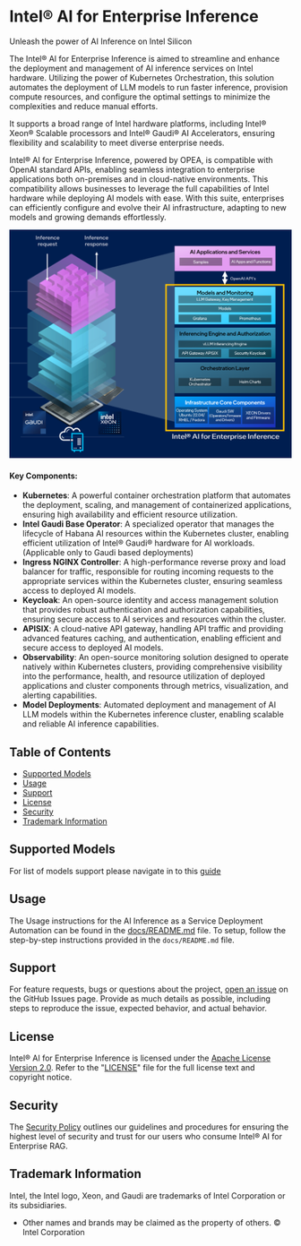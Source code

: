 # Intel® AI for Enterprise Inference

Unleash the power of AI Inference on Intel Silicon

The Intel® AI for Enterprise Inference is aimed to streamline and enhance the deployment and management of AI inference services on Intel hardware. Utilizing the power of Kubernetes Orchestration, this solution automates the deployment of LLM models to run faster inference, provision compute resources, and configure the optimal settings to minimize the complexities and reduce manual efforts.

It supports a broad range of Intel hardware platforms, including Intel® Xeon® Scalable processors and Intel® Gaudi® AI Accelerators, ensuring flexibility and scalability to meet diverse enterprise needs.

Intel® AI for Enterprise Inference, powered by OPEA, is compatible with OpenAI standard APIs, enabling seamless integration to enterprise applications both on-premises and in cloud-native environments. This compatibility allows businesses to leverage the full capabilities of Intel hardware while deploying AI models with ease. With this suite, enterprises can efficiently configure and evolve their AI infrastructure, adapting to new models and growing demands effortlessly. 

![Intel AI for Enterprise Inference](docs/pictures/Enterprise-Inference-Architecture.png)

#### Key Components:
   - **Kubernetes**: A powerful container orchestration platform that automates the deployment, scaling, and management of containerized applications, ensuring high availability and efficient resource utilization.
   - **Intel Gaudi Base Operator**: A specialized operator that manages the lifecycle of Habana AI resources within the Kubernetes cluster, enabling efficient utilization of Intel® Gaudi® hardware for AI workloads. (Applicable only to Gaudi based deployments)
   - **Ingress NGINX Controller**: A high-performance reverse proxy and load balancer for traffic, responsible for routing incoming requests to the appropriate services within the Kubernetes cluster, ensuring seamless access to deployed AI models.
   - **Keycloak**: An open-source identity and access management solution that provides robust authentication and authorization capabilities, ensuring secure access to AI services and resources within the cluster.
   - **APISIX**: A cloud-native API gateway, handling API traffic and providing advanced features caching, and authentication, enabling efficient and secure access to deployed AI models.
   - **Observability**: An open-source monitoring solution designed to operate natively within Kubernetes clusters, providing comprehensive visibility into the performance, health, and resource utilization of deployed applications and cluster components through metrics, visualization, and alerting capabilities.
   - **Model Deployments**: Automated deployment and management of AI LLM models within the Kubernetes inference cluster, enabling scalable and reliable AI inference capabilities.
   
## Table of Contents
-   [Supported Models](#supported-models)
-   [Usage](#usage)
-   [Support](#support)
-   [License](#license)
-   [Security](#security)
-   [Trademark Information](#trademark-information)


## Supported Models
For list of models support please navigate in to this [guide](./docs/supported-models.md)

## Usage
The Usage instructions for the AI Inference as a Service Deployment Automation can be found in the [docs/README.md](docs/README.md) file.
To setup, follow the step-by-step instructions provided in the `docs/README.md` file.

## Support
For feature requests, bugs or questions about the project, [open an issue](https://github.com/opea-project/Enterprise-Inference/issues) on the GitHub Issues page. Provide as much details as possible, including steps to reproduce the issue, expected behavior, and actual behavior.

## License
Intel® AI for Enterprise Inference is licensed under the [Apache License Version 2.0](LICENSE). Refer to the "[LICENSE](LICENSE)" file for the full license text and copyright notice.

## Security
The [Security Policy](SECURITY.md) outlines our guidelines and procedures for ensuring the highest level of security and trust for our users who consume Intel® AI for Enterprise RAG.

## Trademark Information
Intel, the Intel logo, Xeon, and Gaudi are trademarks of Intel Corporation or its subsidiaries.

* Other names and brands may be claimed as the property of others.
&copy; Intel Corporation
